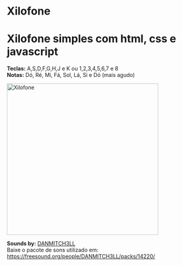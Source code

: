 # Xilofone
<h1>Xilofone simples com html, css e javascript</h1> 

<p><strong>Teclas:</strong> A,S,D,F,G,H,J e K ou 1,2,3,4,5,6,7 e 8  <br>
<strong>Notas:</strong> Dó, Ré, Mi, Fá, Sol, Lá, Si e Dó (mais agudo) 
</p>       
<img src="https://rubenfilipe07.github.io/imagens/xilofone.gif" alt="Xilofone" width="400px" >
<p id="citacao">
<strong>Sounds by:</strong>  <a href="https://freesound.org/people/DANMITCH3LL/">DANMITCH3LL</a> <br>
Baixe o pacote de sons utilizado em: <a href="https://freesound.org/people/DANMITCH3LL/packs/14220/ ">https://freesound.org/people/DANMITCH3LL/packs/14220/</a>
</p>
